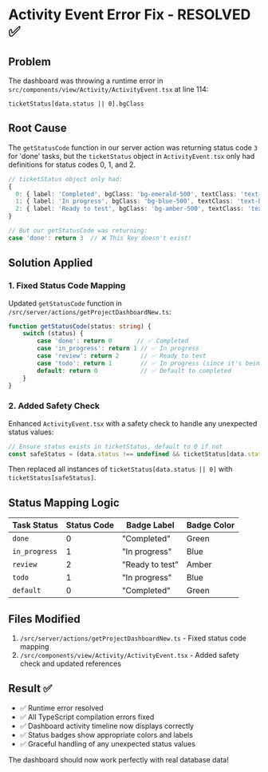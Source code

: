 # Activity Event Error Fix - RESOLVED ✅

## Problem
The dashboard was throwing a runtime error in `src/components/view/Activity/ActivityEvent.tsx` at line 114:

```
ticketStatus[data.status || 0].bgClass
```

## Root Cause
The `getStatusCode` function in our server action was returning status code `3` for 'done' tasks, but the `ticketStatus` object in `ActivityEvent.tsx` only had definitions for status codes 0, 1, and 2.

```typescript
// ticketStatus object only had:
{
  0: { label: 'Completed', bgClass: 'bg-emerald-500', textClass: 'text-emerald-500' },
  1: { label: 'In progress', bgClass: 'bg-blue-500', textClass: 'text-blue-500' },
  2: { label: 'Ready to test', bgClass: 'bg-amber-500', textClass: 'text-amber-500' },
}

// But our getStatusCode was returning:
case 'done': return 3  // ❌ This key doesn't exist!
```

## Solution Applied

### 1. Fixed Status Code Mapping
Updated `getStatusCode` function in `/src/server/actions/getProjectDashboardNew.ts`:

```typescript
function getStatusCode(status: string) {
    switch (status) {
        case 'done': return 0       // ✅ Completed
        case 'in_progress': return 1 // ✅ In progress  
        case 'review': return 2      // ✅ Ready to test
        case 'todo': return 1        // ✅ In progress (since it's being worked on)
        default: return 0            // ✅ Default to completed
    }
}
```

### 2. Added Safety Check
Enhanced `ActivityEvent.tsx` with a safety check to handle any unexpected status values:

```typescript
// Ensure status exists in ticketStatus, default to 0 if not
const safeStatus = (data.status !== undefined && ticketStatus[data.status]) ? data.status : 0
```

Then replaced all instances of `ticketStatus[data.status || 0]` with `ticketStatus[safeStatus]`.

## Status Mapping Logic

| Task Status | Status Code | Badge Label | Badge Color |
|------------|-------------|-------------|-------------|
| `done` | 0 | "Completed" | Green |
| `in_progress` | 1 | "In progress" | Blue |
| `review` | 2 | "Ready to test" | Amber |
| `todo` | 1 | "In progress" | Blue |
| `default` | 0 | "Completed" | Green |

## Files Modified

1. `/src/server/actions/getProjectDashboardNew.ts` - Fixed status code mapping
2. `/src/components/view/Activity/ActivityEvent.tsx` - Added safety check and updated references

## Result ✅

- ✅ Runtime error resolved
- ✅ All TypeScript compilation errors fixed
- ✅ Dashboard activity timeline now displays correctly
- ✅ Status badges show appropriate colors and labels
- ✅ Graceful handling of any unexpected status values

The dashboard should now work perfectly with real database data!
